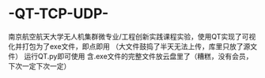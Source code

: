 # -QT-TCP-UDP-
南京航空航天大学无人机集群微专业/工程创新实践课程实验，使用QT实现了可视化并打包为了exe文件，即点即用
（大文件鼓捣了半天无法上传，库里只放了源文件）
运行QT.py即可使用
含.exe文件的完整文件放云盘里了（糟糕，没有会员，下次一定下次一定）
